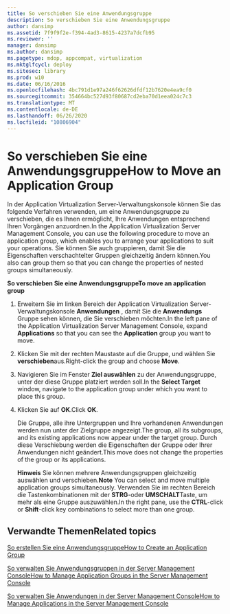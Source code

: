 ```yaml
---
title: So verschieben Sie eine Anwendungsgruppe
description: So verschieben Sie eine Anwendungsgruppe
author: dansimp
ms.assetid: 7f9f9f2e-f394-4ad3-8615-4237a7dcfb95
ms.reviewer: ''
manager: dansimp
ms.author: dansimp
ms.pagetype: mdop, appcompat, virtualization
ms.mktglfcycl: deploy
ms.sitesec: library
ms.prod: w10
ms.date: 06/16/2016
ms.openlocfilehash: 4bc791d1e97a246f62626dfdf12b7620e4ea9cf0
ms.sourcegitcommit: 354664bc527d93f80687cd2eba70d1eea024c7c3
ms.translationtype: MT
ms.contentlocale: de-DE
ms.lasthandoff: 06/26/2020
ms.locfileid: "10806904"
---
```

# <span data-ttu-id="3d2d0-103">So verschieben Sie eine Anwendungsgruppe</span><span class="sxs-lookup"><span data-stu-id="3d2d0-103">How to Move an Application Group</span></span>


<span data-ttu-id="3d2d0-104">In der Application Virtualization Server-Verwaltungskonsole können Sie das folgende Verfahren verwenden, um eine Anwendungsgruppe zu verschieben, die es Ihnen ermöglicht, Ihre Anwendungen entsprechend Ihren Vorgängen anzuordnen.</span><span class="sxs-lookup"><span data-stu-id="3d2d0-104">In the Application Virtualization Server Management Console, you can use the following procedure to move an application group, which enables you to arrange your applications to suit your operations.</span></span> <span data-ttu-id="3d2d0-105">Sie können Sie auch gruppieren, damit Sie die Eigenschaften verschachtelter Gruppen gleichzeitig ändern können.</span><span class="sxs-lookup"><span data-stu-id="3d2d0-105">You also can group them so that you can change the properties of nested groups simultaneously.</span></span>

**<span data-ttu-id="3d2d0-106">So verschieben Sie eine Anwendungsgruppe</span><span class="sxs-lookup"><span data-stu-id="3d2d0-106">To move an application group</span></span>**

1.  <span data-ttu-id="3d2d0-107">Erweitern Sie im linken Bereich der Application Virtualization Server-Verwaltungskonsole **Anwendungen** , damit Sie die **Anwendungs** Gruppe sehen können, die Sie verschieben möchten.</span><span class="sxs-lookup"><span data-stu-id="3d2d0-107">In the left pane of the Application Virtualization Server Management Console, expand **Applications** so that you can see the **Application** group you want to move.</span></span>

2.  <span data-ttu-id="3d2d0-108">Klicken Sie mit der rechten Maustaste auf die Gruppe, und wählen Sie **verschieben**aus.</span><span class="sxs-lookup"><span data-stu-id="3d2d0-108">Right-click the group and choose **Move**.</span></span>

3.  <span data-ttu-id="3d2d0-109">Navigieren Sie im Fenster **Ziel auswählen** zu der Anwendungsgruppe, unter der diese Gruppe platziert werden soll.</span><span class="sxs-lookup"><span data-stu-id="3d2d0-109">In the **Select Target** window, navigate to the application group under which you want to place this group.</span></span>

4.  <span data-ttu-id="3d2d0-110">Klicken Sie auf **OK**.</span><span class="sxs-lookup"><span data-stu-id="3d2d0-110">Click **OK**.</span></span>

    <span data-ttu-id="3d2d0-111">Die Gruppe, alle ihre Untergruppen und Ihre vorhandenen Anwendungen werden nun unter der Zielgruppe angezeigt.</span><span class="sxs-lookup"><span data-stu-id="3d2d0-111">The group, all its subgroups, and its existing applications now appear under the target group.</span></span> <span data-ttu-id="3d2d0-112">Durch diese Verschiebung werden die Eigenschaften der Gruppe oder Ihrer Anwendungen nicht geändert.</span><span class="sxs-lookup"><span data-stu-id="3d2d0-112">This move does not change the properties of the group or its applications.</span></span>

    <span data-ttu-id="3d2d0-113">**Hinweis**  Sie können mehrere Anwendungsgruppen gleichzeitig auswählen und verschieben.</span><span class="sxs-lookup"><span data-stu-id="3d2d0-113">**Note** You can select and move multiple application groups simultaneously.</span></span> <span data-ttu-id="3d2d0-114">Verwenden Sie im rechten Bereich die Tastenkombinationen mit der **STRG**-oder **UMSCHALT**Taste, um mehr als eine Gruppe auszuwählen.</span><span class="sxs-lookup"><span data-stu-id="3d2d0-114">In the right pane, use the **CTRL**-click or **Shift**-click key combinations to select more than one group.</span></span>

     

## <span data-ttu-id="3d2d0-115">Verwandte Themen</span><span class="sxs-lookup"><span data-stu-id="3d2d0-115">Related topics</span></span>


[<span data-ttu-id="3d2d0-116">So erstellen Sie eine Anwendungsgruppe</span><span class="sxs-lookup"><span data-stu-id="3d2d0-116">How to Create an Application Group</span></span>](how-to-create-an-application-group.md)

[<span data-ttu-id="3d2d0-117">So verwalten Sie Anwendungsgruppen in der Server Management Console</span><span class="sxs-lookup"><span data-stu-id="3d2d0-117">How to Manage Application Groups in the Server Management Console</span></span>](how-to-manage-application-groups-in-the-server-management-console.md)

[<span data-ttu-id="3d2d0-118">So verwalten Sie Anwendungen in der Server Management Console</span><span class="sxs-lookup"><span data-stu-id="3d2d0-118">How to Manage Applications in the Server Management Console</span></span>](how-to-manage-applications-in-the-server-management-console.md)

 

 





